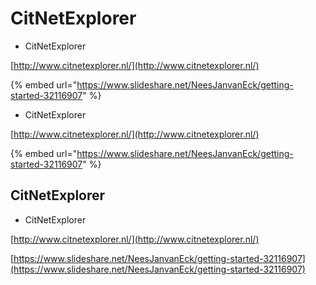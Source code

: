 # CitNetExplorer



* CitNetExplorer

[http://www.citnetexplorer.nl/](http://www.citnetexplorer.nl/)

{% embed url="https://www.slideshare.net/NeesJanvanEck/getting-started-32116907" %}





* CitNetExplorer

[http://www.citnetexplorer.nl/](http://www.citnetexplorer.nl/)

{% embed url="https://www.slideshare.net/NeesJanvanEck/getting-started-32116907" %}





## CitNetExplorer

* CitNetExplorer

[http://www.citnetexplorer.nl/](http://www.citnetexplorer.nl/)

[https://www.slideshare.net/NeesJanvanEck/getting-started-32116907](https://www.slideshare.net/NeesJanvanEck/getting-started-32116907)

